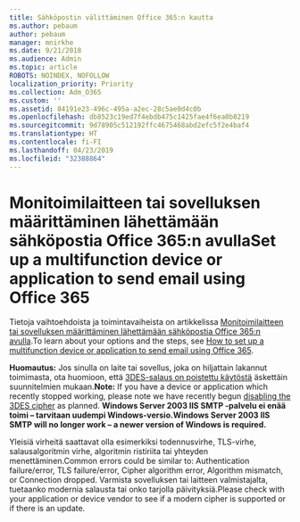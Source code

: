 ```yaml
---
title: Sähköpostin välittäminen Office 365:n kautta
ms.author: pebaum
author: pebaum
manager: mnirkhe
ms.date: 9/21/2018
ms.audience: Admin
ms.topic: article
ROBOTS: NOINDEX, NOFOLLOW
localization_priority: Priority
ms.collection: Adm_O365
ms.custom: ''
ms.assetid: 84191e23-496c-495a-a2ec-28c5ae0d4c0b
ms.openlocfilehash: db8523c19ed7f4ebdb475c1425fae4f6ea0b8219
ms.sourcegitcommit: 9d78905c512192ffc4675468abd2efc5f2e4baf4
ms.translationtype: HT
ms.contentlocale: fi-FI
ms.lasthandoff: 04/23/2019
ms.locfileid: "32388864"
---
```

# <a name="set-up-a-multifunction-device-or-application-to-send-email-using-office-365"></a><span data-ttu-id="c4c5e-102">Monitoimilaitteen tai sovelluksen määrittäminen lähettämään sähköpostia Office 365:n avulla</span><span class="sxs-lookup"><span data-stu-id="c4c5e-102">Set up a multifunction device or application to send email using Office 365</span></span>

<span data-ttu-id="c4c5e-103">Tietoja vaihtoehdoista ja toimintavaiheista on artikkelissa [Monitoimilaitteen tai sovelluksen määrittäminen lähettämään sähköpostia Office 365:n avulla](https://support.office.com/article/69f58e99-c550-4274-ad18-c805d654b4c4).</span><span class="sxs-lookup"><span data-stu-id="c4c5e-103">To learn about your options and the steps, see [How to set up a multifunction device or application to send email using Office 365](https://support.office.com/article/69f58e99-c550-4274-ad18-c805d654b4c4).</span></span>
  
<span data-ttu-id="c4c5e-104">**Huomautus:** Jos sinulla on laite tai sovellus, joka on hiljattain lakannut toimimasta, ota huomioon, että [3DES-salaus on poistettu käytöstä](https://docs.microsoft.com/office365/securitycompliance/technical-reference-details-about-encryption) äskettäin suunnitelmien mukaan.</span><span class="sxs-lookup"><span data-stu-id="c4c5e-104">**Note:** If you have a device or application which recently stopped working, please note we have recently begun [disabling the 3DES cipher](https://docs.microsoft.com/office365/securitycompliance/technical-reference-details-about-encryption) as planned.</span></span>  <span data-ttu-id="c4c5e-105">**Windows Server 2003 IIS SMTP -palvelu ei enää toimi – tarvitaan uudempi Windows-versio.**</span><span class="sxs-lookup"><span data-stu-id="c4c5e-105">**Windows Server 2003 IIS SMTP will no longer work – a newer version of Windows is required.**</span></span> 

<span data-ttu-id="c4c5e-106">Yleisiä virheitä saattavat olla esimerkiksi todennusvirhe, TLS-virhe, salausalgoritmin virhe, algoritmin ristiriita tai yhteyden menettäminen.</span><span class="sxs-lookup"><span data-stu-id="c4c5e-106">Common errors could be similar to: Authentication failure/error, TLS failure/error, Cipher algorithm error, Algorithm mismatch, or Connection dropped.</span></span>  <span data-ttu-id="c4c5e-107">Varmista sovelluksen tai laitteen valmistajalta, tuetaanko modernia salausta tai onko tarjolla päivityksiä.</span><span class="sxs-lookup"><span data-stu-id="c4c5e-107">Please check with your application or device vendor to see if a modern cipher is supported or if there is an update.</span></span>
